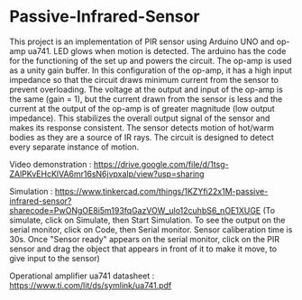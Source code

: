 # Passive-Infrared-Sensor

This project is an implementation of PIR sensor using Arduino UNO and op-amp ua741. LED glows when motion is detected. The arduino has the code for the functioning of the set up and powers the circuit. The op-amp is used as a
unity gain buffer. In this configuration of the op-amp, it has a high input impedance so that the circuit draws minimum current from the sensor to prevent overloading. The voltage at the 
output and input of the op-amp is the same (gain = 1), but the current drawn from the sensor is less and the current at the output of the op-amp is of greater magnitude (low output impedance).
This stabilizes the overall output signal of the sensor and makes its response consistent. The sensor detects motion of hot/warm bodies as they are a source of IR rays. The circuit is designed
to detect every separate instance of motion.

Video demonstration : https://drive.google.com/file/d/1tsg-ZAlPKvEHcKlVA6mr16sN6jvpxaIp/view?usp=sharing

Simulation : https://www.tinkercad.com/things/1KZYfi22x1M-passive-infrared-sensor?sharecode=PwONgOE8i5m193fqGazVOW_ulo12cuhbS6_nOE1XUGE
(To simulate, click on Simulate, then Start Simulation. To see the output on the serial monitor, click on Code, then Serial monitor. Sensor caliberation time is 30s. Once "Sensor ready" appears on the serial monitor, click on the PIR sensor and drag the object that appears in front of it to make it move, to give input to the sensor)

Operational amplifier ua741 datasheet : https://www.ti.com/lit/ds/symlink/ua741.pdf
